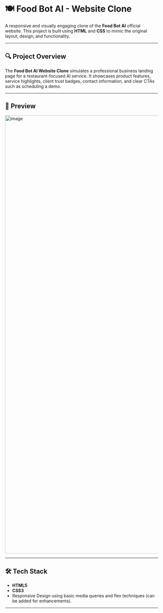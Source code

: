 # 🍽️ Food Bot AI - Website Clone

A responsive and visually engaging clone of the **Food Bot AI** official website. This project is built using **HTML** and **CSS** to mimic the original layout, design, and functionality.

---

## 🔍 Project Overview

The **Food Bot AI Website Clone** simulates a professional business landing page for a restaurant-focused AI service. It showcases product features, service highlights, client trust badges, contact information, and clear CTAs such as scheduling a demo.

---

## 📸 Preview

<img width="1440" alt="image" src="https://github.com/user-attachments/assets/b2b47b90-3670-4b1e-9411-993b6127bd4a" />

---

## 🛠️ Tech Stack

- **HTML5**
- **CSS3**
- Responsive Design using basic media queries and flex techniques (can be added for enhancements).

---

